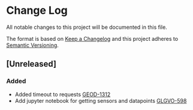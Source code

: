 # Change Log

All notable changes to this project will be documented in this file.

The format is based on [Keep a Changelog](http://keepachangelog.com/)
and this project adheres to [Semantic Versioning](http://semver.org/).

## [Unreleased]

### Added 
- Added timeout to requests
  [GEOD-1312](https://opensource.ncsa.illinois.edu/jira/browse/GEOD-1312)
- Add jupyter notebook for getting sensors and datapoints
  [GLGVO-598](https://opensource.ncsa.illinois.edu/jira/browse/GLGVO-598)

